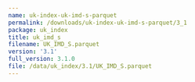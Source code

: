 ```yaml
---
name: uk-index-uk-imd-s-parquet
permalink: /downloads/uk-index-uk-imd-s-parquet/3_1
package: uk_index
title: uk_imd_s
filename: UK_IMD_S.parquet
version: '3.1'
full_version: 3.1.0
file: /data/uk_index/3.1/UK_IMD_S.parquet
---
```

